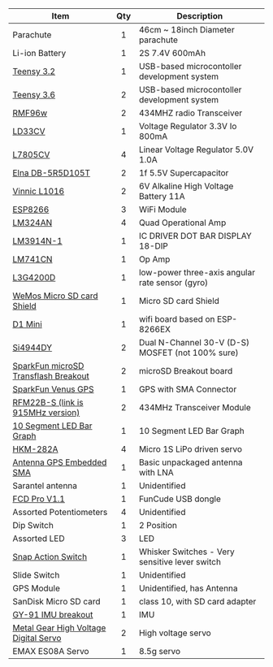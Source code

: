 |Item|Qty|Description|
|----|:---:|-----------|
|Parachute|1|46cm ~ 18inch Diameter parachute|
|Li-ion Battery|1|2S 7.4V 600mAh|
|[Teensy 3.2](https://www.pjrc.com/store/teensy32.html)|1|USB-based microcontoller development system|
|[Teensy 3.6](https://www.pjrc.com/store/teensy36.html)|2|USB-based microcontoller development system|
|[RMF96w](http://www.hoperf.com/upload/rf/RFM95_96_97_98W.pdf)|2|434MHZ radio Transceiver|
|[LD33CV](https://www.sparkfun.com/products/526)|1|Voltage Regulator 3.3V Io 800mA|
|[L7805CV](http://nz.mouser.com/ProductDetail/STMicroelectronics/L7805CV/?qs=9NrABl3fj%2FqplZAHiYUxWg%3D%3D)|4|Linear Voltage Regulator 5.0V 1.0A|
|[Elna DB-5R5D105T](http://www.mouser.com/ProductDetail/Elna/DB-5R5D105T/?qs=r8OyiFxb6Rcu1BWmqcONIQ==)|2|1f 5.5V Supercapacitor|
|[Vinnic L1016](http://www.batteryannex.com/index.php?main_page=product_info&products_id=373)|2|6V Alkaline High Voltage Battery 11A|
|[ESP8266](https://www.sparkfun.com/products/13678)|3|WiFi Module|
|[LM324AN](http://nz.mouser.com/ProductDetail/Fairchild-Semiconductor/LM324AN/?qs=AFLC8Sm4xaWh3GAKvNiiWg%3D%3D)|4|Quad Operational Amp|
|[LM3914N-1](https://www.digikey.co.nz/product-detail/en/texas-instruments/LM3914N-1/LM3914N-1-ND/3701307)|1|IC DRIVER DOT BAR DISPLAY 18-DIP|
|[LM741CN](https://www.digikey.co.nz/product-detail/en/texas-instruments/LM741CN-NOPB/LM741CNNS-NOPB-ND/6322)|1|Op Amp|
|[L3G4200D](https://www.sparkfun.com/products/10612)|1|low-power three-axis angular rate sensor (gyro)|
|[WeMos Micro SD card Shield](https://www.wemos.cc/product/micro-sd-card-shield.html)|1|Micro SD card Shield|
|[D1 Mini](https://www.wemos.cc/product/d1-mini.html)|1| wifi board based on ESP-8266EX|
|[Si4944DY](http://pdf.datasheetcatalog.com/datasheet/vishay/72512.pdf)|2|Dual N-Channel 30-V (D-S) MOSFET (not 100% sure)|
|[SparkFun microSD Transflash Breakout](https://www.sparkfun.com/products/544)|2|microSD Breakout board|
|[SparkFun Venus GPS](https://www.sparkfun.com/products/11058)|1|GPS with SMA Connector|
|[RFM22B-S (link is 915MHz version)](https://www.sparkfun.com/products/12030)|2|434MHz Transceiver Module|
|[10 Segment LED Bar Graph](https://www.sparkfun.com/products/9935)|1|10 Segment LED Bar Graph|
|[HKM-282A](https://hobbyking.com/en_us/hk-282a-single-screw-ultra-micro-servo-2g-0-2kg-0-08sec.html?___store=en_us)|4|Micro 1S LiPo driven servo|
|[Antenna GPS Embedded SMA](https://www.sparkfun.com/products/177)|1|Basic unpackaged antenna with LNA|
|Sarantel antenna|1|Unidentified|
|[FCD Pro V1.1](http://www.funcubedongle.com/MyImages/FCDAnIntroduction.pdf)|1|FunCude USB dongle|
|Assorted Potentiometers|4|Unidentified|
|Dip Switch|1|2 Position|
|Assorted LED|3|LED|
|[Snap Action Switch](https://www.sparkfun.com/products/98)|1|Whisker Switches - Very sensitive lever switch|
|Slide Switch|1|Unidentified|
|GPS Module|1|Unidentified, has Antenna|
|SanDisk Micro SD card|1|class 10, with SD card adapter|
|[GY-91 IMU breakout](https://www.banggood.com/GY-91-MPU9250-BMP280-10DOF-Acceleration-Gyroscope-Compass-Nine-Shaft-Sensor-Module-p-1129541.html)|1|IMU|
|[Metal Gear High Voltage Digital Servo ](https://hobbyking.com/en_us/jx-pdi-hv2546mg-metal-gear-high-voltage-digital-park-servo-6-6kg-0-10sec-26-32g.html)|2|High voltage servo|
|EMAX ES08A Servo|1|8.5g servo|